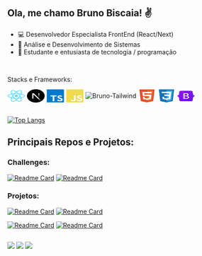 ## Ola,  me chamo Bruno Biscaia! ✌️
- 💻 Desenvolvedor Especialista FrontEnd (React/Next) 
- 📝 Análise e Desenvolvimento de Sistemas
- 🔎 Estudante e entusiasta de tecnologia / programação 

<br>

Stacks e Frameworks:
<div style="display: inline_block">
  <img align="center" alt="Bruno-React"    height="30" width="40" src="https://raw.githubusercontent.com/devicons/devicon/master/icons/react/react-original.svg">
  <img align="center" alt="Bruno-NextJS"   height="30" width="40" src="https://raw.githubusercontent.com/devicons/devicon/master/icons/nextjs/nextjs-original.svg">
  <img align="center" alt="Bruno-Ts"       height="30" width="40" src="https://raw.githubusercontent.com/devicons/devicon/master/icons/typescript/typescript-plain.svg">
  <img align="center" alt="Bruno-Js"       height="30" width="40" src="https://raw.githubusercontent.com/devicons/devicon/master/icons/javascript/javascript-plain.svg">
  <img align="center" alt="Bruno-Tailwind" height="30" width="40" src="https://www.vectorlogo.zone/logos/tailwindcss/tailwindcss-icon.svg">  
  <img align="center" alt="Bruno-HTML"     height="30" width="40" src="https://raw.githubusercontent.com/devicons/devicon/master/icons/html5/html5-original.svg">
  <img align="center" alt="Bruno-CSS"      height="30" width="40" src="https://raw.githubusercontent.com/devicons/devicon/master/icons/css3/css3-original.svg">
  <img align="center" alt="Bruno-Bootstrap"height="30" width="40" src="https://raw.githubusercontent.com/devicons/devicon/master/icons/bootstrap/bootstrap-original.svg"> 
</div>

<br>

<!-- 
## Meu GitHub:

[![Anurag's GitHub stats](https://github-readme-stats.vercel.app/api?username=Bruno-Biscaia&count_private=true&hide=contribs,prs&show_icons=true&theme=algolia)](https://github.com/Bruno-Biscaia/)  -->
[![Top Langs](https://github-readme-stats.vercel.app/api/top-langs/?username=Bruno-Biscaia&layout=compact&theme=algolia)](https://github.com/Bruno-Biscaia/)



## Principais Repos e Projetos:

### Challenges:
[![Readme Card](https://github-readme-stats.vercel.app/api/pin/?username=Bruno-Biscaia&repo=challenge_uex&theme=radical)](https://github.com/Bruno-Biscaia/challenge_uex)
[![Readme Card](https://github-readme-stats.vercel.app/api/pin/?username=Bruno-Biscaia&repo=Challenge_Nivello&theme=radical)](https://github.com/Bruno-Biscaia/Challenge_Nivello)

### Projetos:
[![Readme Card](https://github-readme-stats.vercel.app/api/pin/?username=Bruno-Biscaia&repo=Voll_App&theme=radical)](https://github.com/Bruno-Biscaia/voll_app)
[![Readme Card](https://github-readme-stats.vercel.app/api/pin/?username=Bruno-Biscaia&repo=Controller-MIDI&theme=radical)](https://github.com/Bruno-Biscaia/Controller-MIDI)

[![Readme Card](https://github-readme-stats.vercel.app/api/pin/?username=Bruno-Biscaia&repo=Organo2.0&theme=radical)](https://github.com/Bruno-Biscaia/Organo2.0)
[![Readme Card](https://github-readme-stats.vercel.app/api/pin/?username=Bruno-Biscaia&repo=chronos-pomodoro&theme=radical)](https://github.com/Bruno-Biscaia/chronos-pomodoro)



 
  ##
 
<div>     
  <a href="https://instagram.com/brunno.biscaia" target="_blank"><img src="https://img.shields.io/badge/-Instagram-%23E4405F?style=for-the-badge&logo=instagram&logoColor=white" target="_blank"></a>
  <a href = "mailto:brunobiscaia.dev@gmail.com"><img src="https://img.shields.io/badge/-Gmail-%23333?style=for-the-badge&logo=gmail&logoColor=white" target="_blank"></a>
  <a href="https://www.linkedin.com/in/brunobiscaia" target="_blank"><img src="https://img.shields.io/badge/-LinkedIn-%230077B5?style=for-the-badge&logo=linkedin&logoColor=white" target="_blank"></a> 
  
</div>
